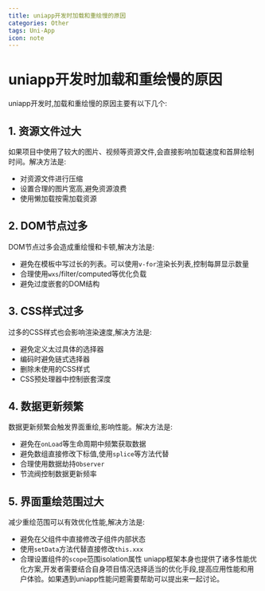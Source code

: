 ```yaml
---
title: uniapp开发时加载和重绘慢的原因
categories: Other
tags: Uni-App
icon: note
---
```

# uniapp开发时加载和重绘慢的原因 
uniapp开发时,加载和重绘慢的原因主要有以下几个:
## 1. 资源文件过大 
如果项目中使用了较大的图片、视频等资源文件,会直接影响加载速度和首屏绘制时间。解决方法是:
- 对资源文件进行压缩 
- 设置合理的图片宽高,避免资源浪费 
- 使用懒加载按需加载资源 
## 2. DOM节点过多 
DOM节点过多会造成重绘慢和卡顿,解决方法是:
- 避免在模板中写过长的列表。可以使用`v-for`渲染长列表,控制每屏显示数量 
- 合理使用`wxs`/filter/computed等优化负载 
- 避免过度嵌套的DOM结构 
## 3. CSS样式过多 
过多的CSS样式也会影响渲染速度,解决方法是: 
- 避免定义太过具体的选择器 
- 编码时避免链式选择器 
- 删除未使用的CSS样式
- CSS预处理器中控制嵌套深度 
## 4. 数据更新频繁
数据更新频繁会触发界面重绘,影响性能。解决方法是:
- 避免在`onLoad`等生命周期中频繁获取数据 
- 避免数组直接修改下标值,使用`splice`等方法代替 
- 合理使用数据劫持`Observer` 
- 节流阀控制数据更新频率 
## 5. 界面重绘范围过大
减少重绘范围可以有效优化性能,解决方法是: 
- 避免在父组件中直接修改子组件内部状态 
- 使用`setData`方法代替直接修改`this.xxx` 
- 合理设置组件的`scope`范围isolation属性 
uniapp框架本身也提供了诸多性能优化方案,开发者需要结合自身项目情况选择适当的优化手段,提高应用性能和用户体验。如果遇到uniapp性能问题需要帮助可以提出来一起讨论。